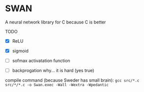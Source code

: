 # SWAN

A neural network library for C because C is better



TODO
- [x] ReLU
- [x] sigmoid
- [ ] sofmax activatation function
- [ ] backprogation why... it is hard (yes true)


compile command (because Sweder has small brain): `gcc src/*.c src/*/*.c -o Swan.exec -Wall -Wextra -Wpedantic`
